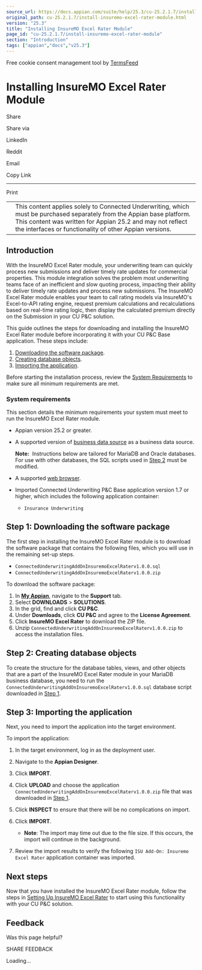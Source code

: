 ```yaml
---
source_url: https://docs.appian.com/suite/help/25.3/cu-25.2.1.7/install-insuremo-excel-rater-module.html
original_path: cu-25.2.1.7/install-insuremo-excel-rater-module.html
version: "25.3"
title: "Installing InsureMO Excel Rater Module"
page_id: "cu-25.2.1.7/install-insuremo-excel-rater-module"
section: "Introduction"
tags: ["appian","docs","v25.3"]
---
```



Free cookie consent management tool by [TermsFeed](https://www.termsfeed.com/)

# Installing InsureMO Excel Rater Module

Share

Share via

LinkedIn

Reddit

Email

Copy Link

* * *

Print

<table><tbody><tr><td><i class="fa fa-check-square-o" aria-hidden="true"></i></td><td>This content applies solely to Connected Underwriting, which must be purchased separately from the Appian base platform. This content was written for Appian 25.2 and may not reflect the interfaces or functionality of other Appian versions.</td></tr></tbody></table>

## Introduction

With the InsureMO Excel Rater module, your underwriting team can quickly process new submissions and deliver timely rate updates for commercial properties. This module integration solves the problem most underwriting teams face of an inefficient and slow quoting process, impacting their ability to deliver timely rate updates and process new submissions. The InsureMO Excel Rater module enables your team to call rating models via InsureMO's Excel-to-API rating engine, request premium calculations and recalculations based on real-time rating logic, then display the calculated premium directly on the Submission in your CU P&C solution.

This guide outlines the steps for downloading and installing the InsureMO Excel Rater module before incorporating it with your CU P&C Base application. These steps include:

1.  [Downloading the software package](#step-1-downloading-the-software-package).
2.  [Creating database objects](#step-2-creating-database-objects).
3.  [Importing the application](#step-3-importing-the-application).

Before starting the installation process, review the [System Requirements](#system-requirements) to make sure all minimum requirements are met.

### System requirements

This section details the minimum requirements your system must meet to run the InsureMO Excel Rater module.

-   Appian version 25.2 or greater.
-   A supported version of [business data source](../System_Requirements.html#databases) as a business data source.

    **Note:**  Instructions below are tailored for MariaDB and Oracle databases. For use with other databases, the SQL scripts used in [Step 2](#step-2-creating-database-objects) must be modified.

-   A supported [web browser](../System_Requirements.html#web-browsers).
-   Imported Connected Underwriting P&C Base application version 1.7 or higher, which includes the following application container:
    -   `Insurance Underwriting`

## Step 1: Downloading the software package

The first step in installing the InsureMO Excel Rater module is to download the software package that contains the following files, which you will use in the remaining set-up steps.

-   `ConnectedUnderwritingAddOnInsuremoExcelRaterv1.0.0.sql`
-   `ConnectedUnderwritingAddOnInsuremoExcelRaterv1.0.0.zip`

To download the software package:

1.  In **[My Appian](https://forum.appian.com/suite/sites/myappian/page/support)**, navigate to the **Support** tab.
2.  Select **DOWNLOADS** > **SOLUTIONS**.
3.  In the grid, find and click **CU P&C**.
4.  Under **Downloads**, click **CU P&C** and agree to the **License Agreement**.
5.  Click **InsureMO Excel Rater** to download the ZIP file.
6.  Unzip `ConnectedUnderwritingAddOnInsuremoExcelRaterv1.0.0.zip` to access the installation files.

## Step 2: Creating database objects

To create the structure for the database tables, views, and other objects that are a part of the InsureMO Excel Rater module in your MariaDB business database, you need to run the `ConnectedUnderwritingAddOnInsuremoExcelRaterv1.0.0.sql` database script downloaded in [Step 1](#step-1-downloading-the-software-package).

## Step 3: Importing the application

Next, you need to import the application into the target environment.

To import the application:

1.  In the target environment, log in as the deployment user.
2.  Navigate to the **Appian Designer**.
3.  Click **IMPORT**.
4.  Click **UPLOAD** and choose the application `ConnectedUnderwritingAddOnInsuremoExcelRaterv1.0.0.zip` file that was downloaded in [Step 1](#step-1-downloading-the-software-package).
5.  Click **INSPECT** to ensure that there will be no complications on import.
6.  Click **IMPORT**.

    -   **Note**: The import may time out due to the file size. If this occurs, the import will continue in the background.
7.  Review the import results to verify the following `ISU Add-On: Insuremo Excel Rater` application container was imported.

## Next steps

Now that you have installed the InsureMO Excel Rater module, follow the steps in [Setting Up InsureMO Excel Rater](setup-insuremo-excel-rater-module.html) to start using this functionality with your CU P&C solution.

## Feedback

Was this page helpful?

SHARE FEEDBACK

Loading...